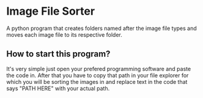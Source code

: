 # Image File Sorter
A python program that creates folders named after the image file types and moves each image file to its respective folder.

## How to start this program?
It's very simple just open your prefered programming software and paste the code in. After that you have to copy that path in your file explorer for which you will be sorting the images in and replace text in the code that says "PATH HERE" with your actual path.
